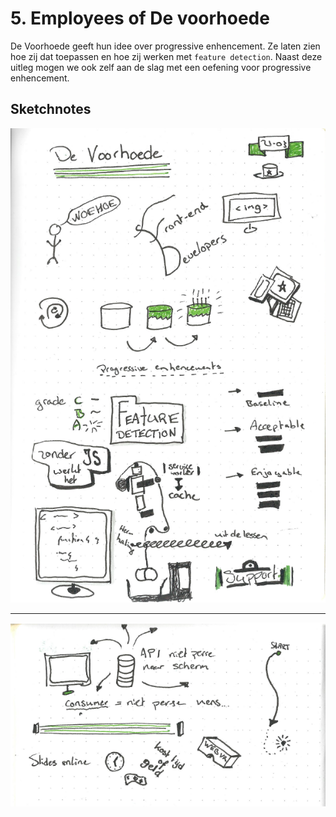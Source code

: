 # 5. Employees of De voorhoede

De Voorhoede geeft hun idee over progressive enhencement. Ze laten zien hoe zij dat toepassen en hoe zij werken met `feature detection`.  Naast deze uitleg mogen we ook zelf aan de slag met een oefening voor progressive enhencement.

## Sketchnotes

![Screenshot van sketchnotes](images/5_Voorhoede-1.png)

---

![Screenshot van sketchnotes](images/5_Voorhoede-2.png)
